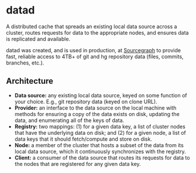 # datad

A distributed cache that spreads an existing local data source across a cluster,
routes requests for data to the appropriate nodes, and ensures data is
replicated and available.

datad was created, and is used in production, at
[Sourcegraph](https://sourcegraph.com) to provide fast, reliable access to 4TB+
of git and hg repository data (files, commits, branches, etc.).

## Architecture

* **Data source:** any existing local data source, keyed on some function of your choice. E.g., git repository data (keyed on clone URL).
* **Provider:** an interface to the data source on the local machine with methods for ensuring a copy of the data exists on disk, updating the data, and enumerating all of the keys of data.
* **Registry:** two mappings: (1) for a given data key, a list of cluster nodes that have the underlying data on disk; and (2) for a given node, a list of data keys that it should fetch/compute and store on disk.
* **Node:** a member of the cluster that hosts a subset of the data from its local data source, which it continuously synchronizes with the registry.
* **Client:** a consumer of the data source that routes its requests for data to the nodes that are registered for any given data key.